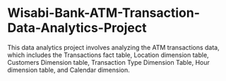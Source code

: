 # Wisabi-Bank-ATM-Transaction-Data-Analytics-Project
This data analytics project involves analyzing the ATM transactions data, which includes the Transactions fact table, Location dimension table, Customers Dimension table, Transaction Type Dimension Table, Hour dimension table, and Calendar dimension.
